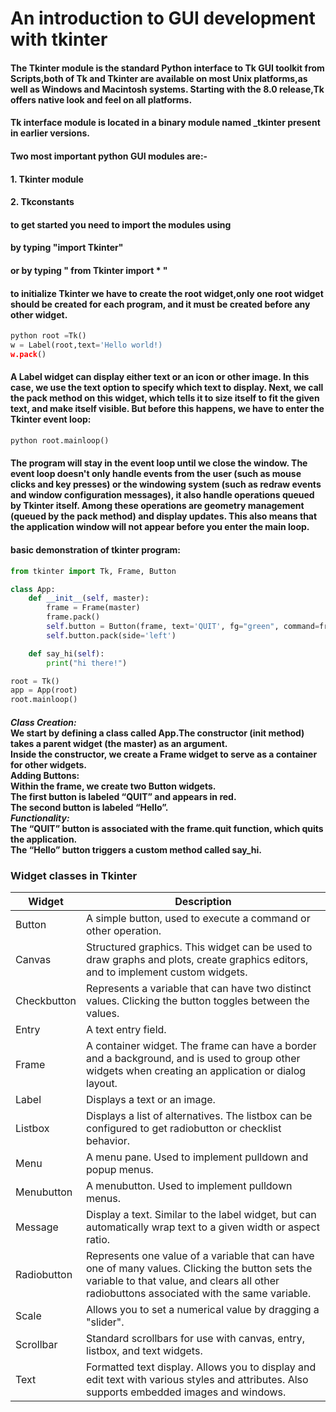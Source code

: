 # An introduction to GUI development with tkinter

#### The Tkinter module is the standard Python interface to Tk GUI toolkit from Scripts,both of Tk and Tkinter are available on most Unix platforms,as well as Windows and Macintosh systems. Starting with the 8.0 release,Tk offers native look and feel on all platforms.

#### Tk interface module is located in a binary module named _tkinter present in  earlier versions.
#### Two most important python GUI modules are:- 
#### 1. Tkinter module 
#### 2. Tkconstants
#### to get started you need to import the modules using

  #### by typing  "import Tkinter"  
  #### or by typing " from Tkinter import * "

#### to initialize Tkinter we have to create the root widget,only one root widget should be created for each program, and it must be created before any other widget.

   ```python
   python root =Tk()
   w = Label(root,text='Hello world!)
   w.pack()
   ```

 #### A Label widget can display either text or an icon or other image. In this case, we use the text option to specify which text to display. Next, we call the pack method on this widget, which tells it to size itself to fit the given text, and make itself visible. But before this happens, we have to enter the Tkinter event loop:
 
```python
python root.mainloop()
```

#### The program will stay in the event loop until we close the window. The event loop doesn't only handle events from the user (such as mouse clicks and key presses) or the windowing system (such as redraw events and window configuration messages), it also handle operations queued by Tkinter itself. Among these operations are geometry management (queued by the pack method) and display updates. This also means that the application window will not appear before you enter the main loop.

#### basic demonstration of tkinter program:


```python    
from tkinter import Tk, Frame, Button

class App:
    def __init__(self, master):
        frame = Frame(master)
        frame.pack()
        self.button = Button(frame, text='QUIT', fg="green", command=frame.quit)
        self.button.pack(side='left')

    def say_hi(self):
        print("hi there!")

root = Tk()
app = App(root)
root.mainloop()
```

#### _Class Creation:_ <br> We start by defining a class called App.The constructor (__init__ method) takes a parent widget (the master) as an argument.<br> Inside the constructor, we create a Frame widget to serve as a container for other widgets.<br> Adding Buttons:<br> Within the frame, we create two Button widgets.<br> The first button is labeled “QUIT” and appears in red.<br>The second button is labeled “Hello”.<br> _Functionality:_ <br> The “QUIT” button is associated with the frame.quit function, which quits the application.<br> The “Hello” button triggers a custom method called say_hi.




























### Widget classes in Tkinter

| Widget | Description |
|---|---|
| Button | A simple button, used to execute a command or other operation. |
| Canvas | Structured graphics. This widget can be used to draw graphs and plots, create graphics editors, and to implement custom widgets. |
| Checkbutton | Represents a variable that can have two distinct values. Clicking the button toggles between the values. |
| Entry | A text entry field. |
| Frame | A container widget. The frame can have a border and a background, and is used to group other widgets when creating an application or dialog layout. |
| Label | Displays a text or an image. |
| Listbox | Displays a list of alternatives. The listbox can be configured to get radiobutton or checklist behavior. |
| Menu | A menu pane. Used to implement pulldown and popup menus. |
| Menubutton | A menubutton. Used to implement pulldown menus. |
| Message | Display a text. Similar to the label widget, but can automatically wrap text to a given width or aspect ratio. |
| Radiobutton | Represents one value of a variable that can have one of many values. Clicking the button sets the variable to that value, and clears all other radiobuttons associated with the same variable. |
| Scale | Allows you to set a numerical value by dragging a "slider". |
| Scrollbar | Standard scrollbars for use with canvas, entry, listbox, and text widgets. |
| Text | Formatted text display. Allows you to display and edit text with various styles and attributes. Also supports embedded images and windows. |
   
   
   

      
      

      
        





  




